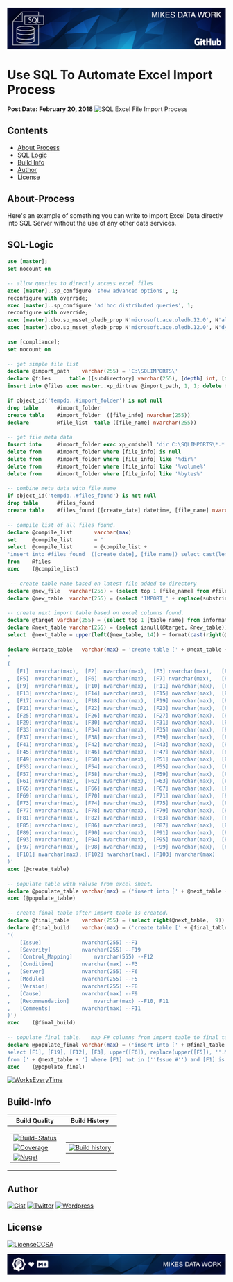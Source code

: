 ![MIKES DATA WORK GIT REPO](https://raw.githubusercontent.com/mikesdatawork/images/master/git_mikes_data_work_banner_01.png "Mikes Data Work")        

# Use SQL To Automate Excel Import Process
**Post Date: February 20, 2018**   ![SQL Excel File Import Process]( https://mikesdatawork.files.wordpress.com/2018/02/xls_screen_01.png "Automate Excel Imports With SQL")   



## Contents    
- [About Process](##About-Process)  
- [SQL Logic](#SQL-Logic)  
- [Build Info](#Build-Info)  
- [Author](#Author)  
- [License](#License)       

## About-Process

<p>Here's an example of something you can write to import Excel Data directly into SQL Server without the use of any other data services.</p>    


## SQL-Logic
```SQL
use [master];
set nocount on
 
-- allow queries to directly access excel files
exec [master]..sp_configure 'show advanced options', 1;
reconfigure with override;
exec [master]..sp_configure 'ad hoc distributed queries', 1;
reconfigure with override;
exec [master].dbo.sp_msset_oledb_prop N'microsoft.ace.oledb.12.0', N'allowinprocess', 1;
exec [master].dbo.sp_msset_oledb_prop N'microsoft.ace.oledb.12.0', N'dynamicparameters', 1;
 
use [compliance];
set nocount on
 
-- get simple file list
declare @import_path    varchar(255) = 'C:\SQLIMPORTS\'
declare @files      table ([subdirectory] varchar(255), [depth] int, [file] int)
insert into @files exec master..xp_dirtree @import_path, 1, 1; delete from @files where [file] = 0 
  
if object_id('tempdb..#import_folder') is not null
drop table      #import_folder
create table    #import_folder  ([file_info] nvarchar(255))
declare         @file_list  table ([file_name] nvarchar(255))
  
-- get file meta data
Insert into     #import_folder exec xp_cmdshell 'dir C:\SQLIMPORTS\*.*'
delete from     #import_folder where [file_info] is null 
delete from     #import_folder where [file_info] like '%dir%' 
delete from     #import_folder where [file_info] like '%volume%' 
delete from     #import_folder where [file_info] like '%bytes%'
  
-- combine meta data with file name
if object_id('tempdb..#files_found') is not null
drop table      #files_found
create table    #files_found ([create_date] datetime, [file_name] nvarchar(255))
 
-- compile list of all files found.
declare @compile_list       varchar(max)
set     @compile_list       = ''
select  @compile_list       = @compile_list + 
'insert into #files_found  ([create_date], [file_name]) select cast(left([file_info], 20) as datetime), ''' + [subdirectory] + ''' from #import_folder where [file_info] like ''%' + [subdirectory] + '%'';' + char(10)
from    @files
exec    (@compile_list)
  
 -- create table name based on latest file added to directory
declare @new_file   varchar(255) = (select top 1 [file_name] from #files_found where [file_name] like '%.xlsx' and left([file_name], 8) like 'MSSQL FY%' order by [create_date] desc)
declare @new_table  varchar(255) = (select 'IMPORT_' + replace(substring(@new_file, 7, charindex('Q', @new_file) + 3), ' ', '') + '_00')
 
-- create next import table based on excel columns found.
declare @target varchar(255) = (select top 1 [table_name] from information_schema.tables where [table_name] like 'IMPORT_FY%' order by [table_name] desc)
declare @next_table varchar(255) = (select isnull(@target, @new_table))
select  @next_table = upper(left(@new_table, 14)) + format(cast(right(@next_table, 2) as int) + 1, '00')
 
declare @create_table   varchar(max) = 'create table [' + @next_table + ']' + char(10) + 
'
(
   [F1]  nvarchar(max),  [F2]  nvarchar(max),  [F3] nvarchar(max),   [F4]  nvarchar(max)
,  [F5]  nvarchar(max),  [F6]  nvarchar(max),  [F7] nvarchar(max),   [F8]  nvarchar(max)
,  [F9]  nvarchar(max),  [F10] nvarchar(max),  [F11] nvarchar(max),  [F12] nvarchar(max)
,  [F13] nvarchar(max),  [F14] nvarchar(max),  [F15] nvarchar(max),  [F16] nvarchar(max)
,  [F17] nvarchar(max),  [F18] nvarchar(max),  [F19] nvarchar(max),  [F20] nvarchar(max)
,  [F21] nvarchar(max),  [F22] nvarchar(max),  [F23] nvarchar(max),  [F24] nvarchar(max)
,  [F25] nvarchar(max),  [F26] nvarchar(max),  [F27] nvarchar(max),  [F28] nvarchar(max)
,  [F29] nvarchar(max),  [F30] nvarchar(max),  [F31] nvarchar(max),  [F32] nvarchar(max)
,  [F33] nvarchar(max),  [F34] nvarchar(max),  [F35] nvarchar(max),  [F36] nvarchar(max)
,  [F37] nvarchar(max),  [F38] nvarchar(max),  [F39] nvarchar(max),  [F40] nvarchar(max)
,  [F41] nvarchar(max),  [F42] nvarchar(max),  [F43] nvarchar(max),  [F44] nvarchar(max)
,  [F45] nvarchar(max),  [F46] nvarchar(max),  [F47] nvarchar(max),  [F48] nvarchar(max)
,  [F49] nvarchar(max),  [F50] nvarchar(max),  [F51] nvarchar(max),  [F52] nvarchar(max)
,  [F53] nvarchar(max),  [F54] nvarchar(max),  [F55] nvarchar(max),  [F56] nvarchar(max)
,  [F57] nvarchar(max),  [F58] nvarchar(max),  [F59] nvarchar(max),  [F60] nvarchar(max)
,  [F61] nvarchar(max),  [F62] nvarchar(max),  [F63] nvarchar(max),  [F64] nvarchar(max)
,  [F65] nvarchar(max),  [F66] nvarchar(max),  [F67] nvarchar(max),  [F68] nvarchar(max)
,  [F69] nvarchar(max),  [F70] nvarchar(max),  [F71] nvarchar(max),  [F72] nvarchar(max)
,  [F73] nvarchar(max),  [F74] nvarchar(max),  [F75] nvarchar(max),  [F76] nvarchar(max)
,  [F77] nvarchar(max),  [F78] nvarchar(max),  [F79] nvarchar(max),  [F80] nvarchar(max)
,  [F81] nvarchar(max),  [F82] nvarchar(max),  [F83] nvarchar(max),  [F84] nvarchar(max)
,  [F85] nvarchar(max),  [F86] nvarchar(max),  [F87] nvarchar(max),  [F88] nvarchar(max)
,  [F89] nvarchar(max),  [F90] nvarchar(max),  [F91] nvarchar(max),  [F92] nvarchar(max)
,  [F93] nvarchar(max),  [F94] nvarchar(max),  [F95] nvarchar(max),  [F96] nvarchar(max)
,  [F97] nvarchar(max),  [F98] nvarchar(max),  [F99] nvarchar(max),  [F100] nvarchar(max)
,  [F101] nvarchar(max), [F102] nvarchar(max), [F103] nvarchar(max)
)'
exec (@create_table)
 
-- populate table with valuse from excel sheet.
declare @populate_table varchar(max) = ('insert into [' + @next_table + '] select * from openrowset(''Microsoft.ACE.OLEDB.12.0'', ''Excel 12.0 Xml; HDR=YES ;Database=' + @import_path + @new_file + ''', ''SELECT * FROM [MSSQL$]'')')
exec (@populate_table)
 
-- create final table after import table is created.
declare @final_table    varchar(255) = (select right(@next_table,  9))
declare @final_build    varchar(max) = ('create table [' + @final_table + ']' + char(10) + 
'(
    [Issue]             nvarchar(255) --F1
,   [Severity]          nvarchar(255) --F19
,   [Control_Mapping]       nvarchar(555) --F12
,   [Condition]         nvarchar(max) --F3
,   [Server]            nvarchar(255) --F6
,   [Module]            nvarchar(255) --F5
,   [Version]           nvarchar(255) --F8
,   [Cause]             nvarchar(max) --F9
,   [Recommendation]        nvarchar(max) --F10, F11
,   [Comments]          nvarchar(max) --F11
)')
exec    (@final_build)
 
-- populate final table.   map F# columns from import table to final table and perfrom insert process to final table.
declare @populate_final varchar(max) = ('insert into [' + @final_table + '] 
select [F1], [F19], [F12], [F3], upper([F6]), replace(upper([F5]), ''.MyDomain.com'', ''''), [F8], [F9], ([F10] + ''  '' +  [F11]), [F11]
from [' + @next_table + '] where [F1] not in (''Issue #'') and [F1] is not null order by [F1] asc; update [' + @final_table + '] set [comments] = NULL;')
exec    (@populate_final)
```




[![WorksEveryTime](https://forthebadge.com/images/badges/60-percent-of-the-time-works-every-time.svg)](https://shitday.de/)

## Build-Info

| Build Quality | Build History |
|--|--|
|<table><tr><td>[![Build-Status](https://ci.appveyor.com/api/projects/status/pjxh5g91jpbh7t84?svg?style=flat-square)](#)</td></tr><tr><td>[![Coverage](https://coveralls.io/repos/github/tygerbytes/ResourceFitness/badge.svg?style=flat-square)](#)</td></tr><tr><td>[![Nuget](https://img.shields.io/nuget/v/TW.Resfit.Core.svg?style=flat-square)](#)</td></tr></table>|<table><tr><td>[![Build history](https://buildstats.info/appveyor/chart/tygerbytes/resourcefitness)](#)</td></tr></table>|

## Author

[![Gist](https://img.shields.io/badge/Gist-MikesDataWork-<COLOR>.svg)](https://gist.github.com/mikesdatawork)
[![Twitter](https://img.shields.io/badge/Twitter-MikesDataWork-<COLOR>.svg)](https://twitter.com/mikesdatawork)
[![Wordpress](https://img.shields.io/badge/Wordpress-MikesDataWork-<COLOR>.svg)](https://mikesdatawork.wordpress.com/)

    
## License
[![LicenseCCSA](https://img.shields.io/badge/License-CreativeCommonsSA-<COLOR>.svg)](https://creativecommons.org/share-your-work/licensing-types-examples/)

![Mikes Data Work](https://raw.githubusercontent.com/mikesdatawork/images/master/git_mikes_data_work_banner_02.png "Mikes Data Work")

